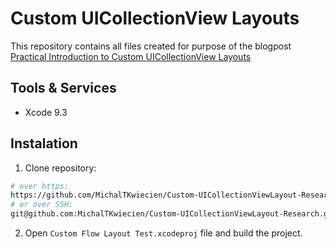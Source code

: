 # Custom UICollectionView Layouts

This repository contains all files created for purpose of the blogpost [Practical Introduction to Custom UICollectionView Layouts](https://www.netguru.co/codestories/practical-introduction-to-custom-uicollectionview-layouts) 

## Tools & Services

* Xcode 9.3

## Instalation

1. Clone repository:

```bash
# over https:
https://github.com/MichalTKwiecien/Custom-UICollectionViewLayout-Research.git
# or over SSH:
git@github.com:MichalTKwiecien/Custom-UICollectionViewLayout-Research.git
```

2. Open `Custom Flow Layout Test.xcodeproj` file and build the project.
